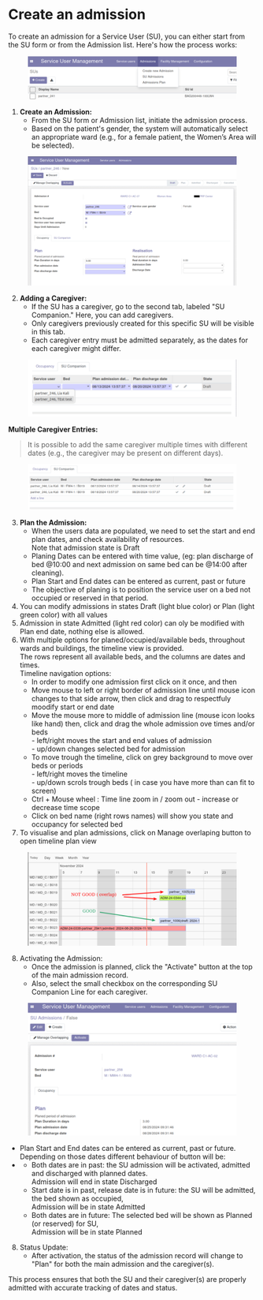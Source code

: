 # Create an admission

To create an admission for a Service User (SU), you can either start from the SU form or from the Admission list. Here's how the process works:

<figure><img src="../../.gitbook/assets/image.png" alt=""><figcaption></figcaption></figure>

1. **Create an Admission:**
   * From the SU form or Admission list, initiate the admission process.
   * Based on the patient's gender, the system will automatically select an appropriate ward (e.g., for a female patient, the Women’s Area will be selected).

<figure><img src="../../.gitbook/assets/image (1).png" alt=""><figcaption></figcaption></figure>

2. **Adding a Caregiver:**
   * If the SU has a caregiver, go to the second tab, labeled "SU Companion." Here, you can add caregivers.
   * Only caregivers previously created for this specific SU will be visible in this tab.
   * Each caregiver entry must be admitted separately, as the dates for each caregiver might differ.

<figure><img src="../../.gitbook/assets/image (2).png" alt=""><figcaption></figcaption></figure>

**Multiple Caregiver Entries:**

> It is possible to add the same caregiver multiple times with different dates (e.g., the caregiver may be present on different days).

<figure><img src="../../.gitbook/assets/image (3).png" alt=""><figcaption></figcaption></figure>

3. **Plan the Admission:**
   * When the users data are populated, we need to set the start and end plan dates, and check availability of resources.\
     Note that admission state is Draft
   * Planing Dates can be entered with time value, (eg: plan discharge of bed @10:00 and next admission on same bed can be @14:00 after cleaning).
   * Plan Start and End dates can be entered as current, past or future
   * The objective of planing is to position the service user on a bed not occupied or reserved in that period.
4. You can modify admissions in states Draft (light blue color) or Plan (light green color) with all values
5. Admission in state Admitted (light red color) can oly be modified with Plan end date, nothing else is allowed.
6. With multiple options for planed/occupied/available beds, throughout wards and buildings, the timeline view is provided.\
   The rows represent all available beds, and the columns are dates and times.\
   Timeline navigation options:
   * In order to modify one admission first click on it once, and then
   * Move mouse to left or right border of admission line until mouse icon changes to that side arrow, then click and drag to respectfuly moodify start or end date
   * Move the mouse more to middle of admission line (mouse icon looks like hand) then, click and drag the whole admission ove times and/or beds\
     \- left/right moves the start and end values of admission\
     \- up/down changes selected bed for admission
   * To move trough the timeline, click on grey background to move over beds or periods\
     \- left/right moves the timeline\
     \- up/down scrols trough beds ( in case you have more than can fit to screen)
   * Ctrl + Mouse wheel : Time line zoom in / zoom out - increase or decrease time scope
   * Click on bed name (right rows names) will show you state and occupancy for selected bed
7. To visualise and plan admissions, click on Manage overlaping button to open timeline plan view

<div align="center" data-full-width="false"><figure><img src="../../.gitbook/assets/image (16).png" alt=""><figcaption></figcaption></figure></div>

8. Activating the Admission:
   * Once the admission is planned, click the "Activate" button at the top of the main admission record.
   * Also, select the small checkbox on the corresponding SU Companion Line for each caregiver.

<figure><img src="../../.gitbook/assets/image (17).png" alt=""><figcaption></figcaption></figure>

* Plan Start and End dates can be entered as current, past or future.\
  Depending on those dates different behaviour of button will be:
*
  * Both dates are in past: the SU admission will be activated, admitted and discharged with planned dates.\
    Admission will end in state Discharged
  * Start date is in past, release date is in future: the SU will be admitted, the bed shown as occupied,\
    Admission will be in state Admitted
  * Both dates are in future: The selected bed will be shown as Planned (or reserved) for SU,\
    Admission will be in state Planned

8. Status Update:
   * After activation, the status of the admission record will change to "Plan" for both the main admission and the caregiver(s).

This process ensures that both the SU and their caregiver(s) are properly admitted with accurate tracking of dates and status.
